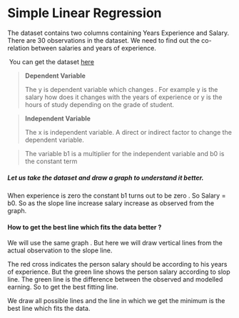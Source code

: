 # Simple Linear Regression

The dataset contains two columns containing Years Experience and Salary. There are 30 observations in the dataset. We need to find out the co-relation between salaries and years of experience.

​			You can get the dataset [here]()

 

> **Dependent Variable**
>
> The y is dependent variable which changes . 
> For example y is the salary how does it changes with the years of experience or y is the hours of study depending on the grade of student.

> **Independent Variable**
>
> The x is independent variable. A direct or indirect factor to change the dependent variable.

> The variable b1 is a multiplier for the independent variable and b0 is the constant term



##### Let us take the dataset and draw a graph to understand it better.



When experience is zero the constant b1 turns out to be zero . So Salary = b0. So as the slope line increase salary increase as observed from the graph.

#### How to get the best line which fits the data better ?

We will use the same graph . But here we will draw vertical lines from the actual observation to the slope line. 



The red cross indicates the person salary should be according to his years of experience. But the green line shows the person salary according to slop line. The green line is the difference between the observed and modelled earning. 
So to get the best fitting line. 

We draw all possible lines and the line in which we get the minimum is the best line which fits the data.